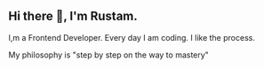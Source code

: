 <h2>Hi there 👋, I'm Rustam.</h2>
<p>I,m a Frontend Developer. Every day I am coding. I like the process.</p>
<span>My philosophy is "step by step on the way to mastery"</span>
